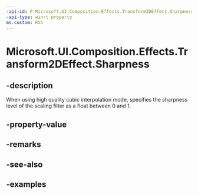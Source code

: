 ```yaml
---
-api-id: P:Microsoft.UI.Composition.Effects.Transform2DEffect.Sharpness
-api-type: winrt property
ms.custom: RS5
---
```


<!-- Property syntax.
public float Sharpness { get;  set; }
-->

# Microsoft.UI.Composition.Effects.Transform2DEffect.Sharpness

## -description
When using high quality cubic interpolation mode, specifies the sharpness level of the scaling filter as a float between 0 and 1.

## -property-value

## -remarks

## -see-also

## -examples

